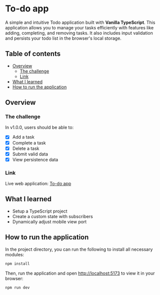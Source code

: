 # To-do app

A simple and intuitive Todo application built with **Vanilla TypeScript**. This application allows you to manage your tasks efficiently with features like adding, completing, and removing tasks. It also includes input validation and persists your todo list in the browser's local storage.

## Table of contents

- [Overview](#overview)
  - [The challenge](#the-challenge)
  - [Link](#link)
- [What I learned](#what-i-learned)
- [How to run the application](#how-to-run-the-application)

## Overview

### The challenge

In v1.0.0, users should be able to:

- [x] Add a task
- [x] Complete a task
- [x] Delete a task
- [x] Submit valid data
- [x] View persistence data

### Link

Live web application: [To-do app](https://nicopuegher.github.io/ts-lab/to-do/)

## What I learned

- Setup a TypeScript project
- Create a custom state with subscribers
- Dynamically adjust mobile view port

## How to run the application

In the project directory, you can run the following to install all necessary modules:

```bash
npm install
```

Then, run the application and open [http://localhost:5173](http://localhost:5173) to view it in your browser:

```bash
npm run dev
```
